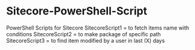 # Sitecore-PowerShell-Script
PowerShell Scripts for Sitecore
SitecoreScript1 = to fetch items name with conditions
SitecoreScript2 = to make package of specific path
SitecoreScript3 = to find item modified by a user in last (X) days 